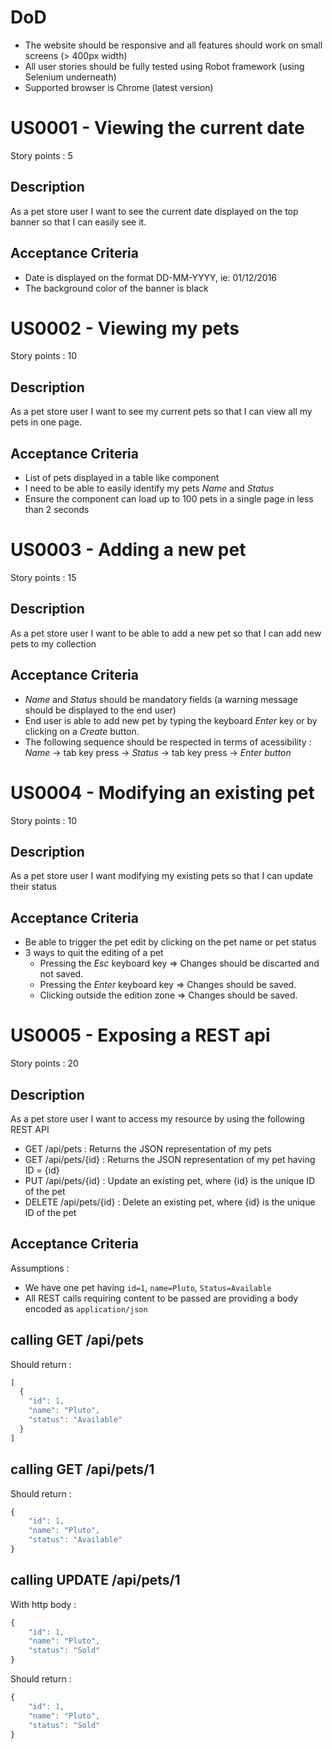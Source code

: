 DoD
===
- The website should be responsive and all features should work on small screens (> 400px width)
- All user stories should be fully tested using Robot framework (using Selenium underneath)
- Supported browser is Chrome (latest version)


US0001 - Viewing the current date
=================================
Story points : 5 

Description
-----------
As a pet store user I want to see the current date displayed on the top banner so that I can easily see it.

Acceptance Criteria
-------------------
- Date is displayed on the format DD-MM-YYYY, ie: 01/12/2016
- The background color of the banner is black

US0002 - Viewing my pets
========================
Story points : 10

Description
-----------
As a pet store user I want to see my current pets so that I can view all my pets in one page.

Acceptance Criteria
-------------------
- List of pets displayed in a table like component
- I need to be able to easily identify my pets *Name* and *Status*
- Ensure the component can load up to 100 pets in a single page in less than 2 seconds

US0003 - Adding a new pet
=========================
Story points : 15

Description
-----------
As a pet store user I want to be able to add a new pet so that I can add new pets to my collection

Acceptance Criteria
-------------------
- *Name* and *Status* should be mandatory fields (a warning message should be displayed to the end user)
- End user is able to add new pet by typing the keyboard *Enter* key or by clicking on a *Create* button.
- The following sequence should be respected in terms of acessibility : 
*Name* -> tab key press -> *Status* -> tab key press -> *Enter button*

US0004 - Modifying an existing pet
=================================
Story points : 10

Description
-----------
As a pet store user I want modifying my existing pets so that I can update their status

Acceptance Criteria
-------------------
- Be able to trigger the pet edit by clicking on the pet name or pet status
- 3 ways to quit the editing of a pet
    - Pressing the *Esc* keyboard key => Changes should be discarted and not saved.
    - Pressing the *Enter* keyboard key => Changes should be saved.
    - Clicking outside the edition zone => Changes should be saved.

US0005 - Exposing a REST api
============================
Story points : 20

Description
-----------
As a pet store user I want to access my resource by using the following REST API
- GET /api/pets : Returns the JSON representation of my pets
- GET /api/pets/{id} : Returns the JSON representation of my pet having ID = {id}
- PUT /api/pets/{id} : Update an existing pet, where {id} is the unique ID of the pet
- DELETE /api/pets/{id} : Delete an existing pet, where {id} is the unique ID of the pet

Acceptance Criteria
-------------------
Assumptions :
- We have one pet having `id=1`, `name=Pluto`, `Status=Available`
- All REST calls requiring content to be passed are providing a body encoded as `application/json`

calling GET /api/pets
---------------------
Should return :

```javascript
[
  {
    "id": 1,
    "name": "Pluto",
    "status": "Available"
  }
]
```

calling GET /api/pets/1
-----------------------
Should return :

```javascript
{
    "id": 1,
    "name": "Pluto",
    "status": "Available"
}
```

calling UPDATE /api/pets/1
--------------------------
With http body :

```javascript
{
    "id": 1,
    "name": "Pluto",
    "status": "Sold"
}
```

Should return :

```javascript
{
    "id": 1,
    "name": "Pluto",
    "status": "Sold"
}
```